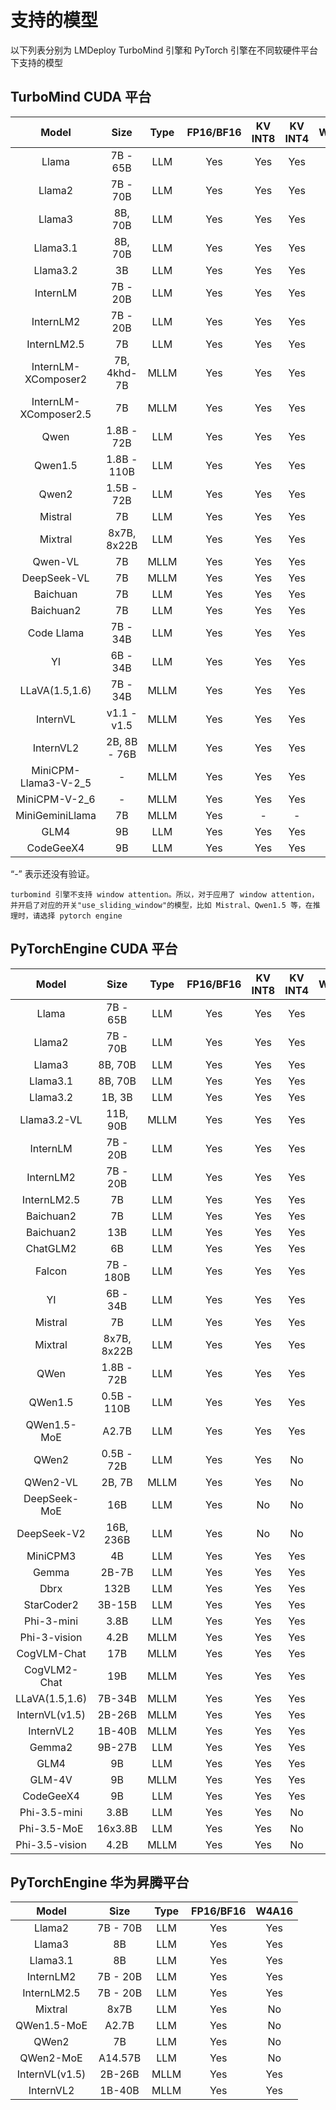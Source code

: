 # 支持的模型

以下列表分别为 LMDeploy TurboMind 引擎和 PyTorch 引擎在不同软硬件平台下支持的模型

## TurboMind CUDA 平台

|         Model         |     Size     | Type | FP16/BF16 | KV INT8 | KV INT4 | W4A16 |
| :-------------------: | :----------: | :--: | :-------: | :-----: | :-----: | :---: |
|         Llama         |   7B - 65B   | LLM  |    Yes    |   Yes   |   Yes   |  Yes  |
|        Llama2         |   7B - 70B   | LLM  |    Yes    |   Yes   |   Yes   |  Yes  |
|        Llama3         |   8B, 70B    | LLM  |    Yes    |   Yes   |   Yes   |  Yes  |
|       Llama3.1        |   8B, 70B    | LLM  |    Yes    |   Yes   |   Yes   |  Yes  |
|       Llama3.2        |      3B      | LLM  |    Yes    |   Yes   |   Yes   |  Yes  |
|       InternLM        |   7B - 20B   | LLM  |    Yes    |   Yes   |   Yes   |  Yes  |
|       InternLM2       |   7B - 20B   | LLM  |    Yes    |   Yes   |   Yes   |  Yes  |
|      InternLM2.5      |      7B      | LLM  |    Yes    |   Yes   |   Yes   |  Yes  |
|  InternLM-XComposer2  | 7B, 4khd-7B  | MLLM |    Yes    |   Yes   |   Yes   |  Yes  |
| InternLM-XComposer2.5 |      7B      | MLLM |    Yes    |   Yes   |   Yes   |  Yes  |
|         Qwen          |  1.8B - 72B  | LLM  |    Yes    |   Yes   |   Yes   |  Yes  |
|        Qwen1.5        | 1.8B - 110B  | LLM  |    Yes    |   Yes   |   Yes   |  Yes  |
|         Qwen2         |  1.5B - 72B  | LLM  |    Yes    |   Yes   |   Yes   |  Yes  |
|        Mistral        |      7B      | LLM  |    Yes    |   Yes   |   Yes   |  Yes  |
|        Mixtral        | 8x7B, 8x22B  | LLM  |    Yes    |   Yes   |   Yes   |  Yes  |
|        Qwen-VL        |      7B      | MLLM |    Yes    |   Yes   |   Yes   |  Yes  |
|      DeepSeek-VL      |      7B      | MLLM |    Yes    |   Yes   |   Yes   |  Yes  |
|       Baichuan        |      7B      | LLM  |    Yes    |   Yes   |   Yes   |  Yes  |
|       Baichuan2       |      7B      | LLM  |    Yes    |   Yes   |   Yes   |  Yes  |
|      Code Llama       |   7B - 34B   | LLM  |    Yes    |   Yes   |   Yes   |  No   |
|          YI           |   6B - 34B   | LLM  |    Yes    |   Yes   |   Yes   |  Yes  |
|    LLaVA(1.5,1.6)     |   7B - 34B   | MLLM |    Yes    |   Yes   |   Yes   |  Yes  |
|       InternVL        | v1.1 - v1.5  | MLLM |    Yes    |   Yes   |   Yes   |  Yes  |
|       InternVL2       | 2B, 8B - 76B | MLLM |    Yes    |   Yes   |   Yes   |  Yes  |
| MiniCPM-Llama3-V-2_5  |      -       | MLLM |    Yes    |   Yes   |   Yes   |  Yes  |
|     MiniCPM-V-2_6     |      -       | MLLM |    Yes    |   Yes   |   Yes   |  Yes  |
|    MiniGeminiLlama    |      7B      | MLLM |    Yes    |    -    |    -    |  Yes  |
|         GLM4          |      9B      | LLM  |    Yes    |   Yes   |   Yes   |  Yes  |
|       CodeGeeX4       |      9B      | LLM  |    Yes    |   Yes   |   Yes   |   -   |

“-” 表示还没有验证。

```{note}
turbomind 引擎不支持 window attention。所以，对于应用了 window attention，并开启了对应的开关"use_sliding_window"的模型，比如 Mistral、Qwen1.5 等，在推理时，请选择 pytorch engine
```

## PyTorchEngine CUDA 平台

|     Model      |    Size     | Type | FP16/BF16 | KV INT8 | KV INT4 | W8A8 | W4A16 |
| :------------: | :---------: | :--: | :-------: | :-----: | :-----: | :--: | :---: |
|     Llama      |  7B - 65B   | LLM  |    Yes    |   Yes   |   Yes   | Yes  |  Yes  |
|     Llama2     |  7B - 70B   | LLM  |    Yes    |   Yes   |   Yes   | Yes  |  Yes  |
|     Llama3     |   8B, 70B   | LLM  |    Yes    |   Yes   |   Yes   | Yes  |  Yes  |
|    Llama3.1    |   8B, 70B   | LLM  |    Yes    |   Yes   |   Yes   |  No  |   -   |
|    Llama3.2    |   1B, 3B    | LLM  |    Yes    |   Yes   |   Yes   |  No  |   -   |
|  Llama3.2-VL   |  11B, 90B   | MLLM |    Yes    |   Yes   |   Yes   |  No  |   -   |
|    InternLM    |  7B - 20B   | LLM  |    Yes    |   Yes   |   Yes   | Yes  |   -   |
|   InternLM2    |  7B - 20B   | LLM  |    Yes    |   Yes   |   Yes   | Yes  |  Yes  |
|  InternLM2.5   |     7B      | LLM  |    Yes    |   Yes   |   Yes   | Yes  |  Yes  |
|   Baichuan2    |     7B      | LLM  |    Yes    |   Yes   |   Yes   | Yes  |  No   |
|   Baichuan2    |     13B     | LLM  |    Yes    |   Yes   |   Yes   |  No  |  No   |
|    ChatGLM2    |     6B      | LLM  |    Yes    |   Yes   |   Yes   |  No  |  No   |
|     Falcon     |  7B - 180B  | LLM  |    Yes    |   Yes   |   Yes   |  No  |  No   |
|       YI       |  6B - 34B   | LLM  |    Yes    |   Yes   |   Yes   |  No  |  Yes  |
|    Mistral     |     7B      | LLM  |    Yes    |   Yes   |   Yes   |  No  |  No   |
|    Mixtral     | 8x7B, 8x22B | LLM  |    Yes    |   Yes   |   Yes   |  No  |  No   |
|      QWen      | 1.8B - 72B  | LLM  |    Yes    |   Yes   |   Yes   |  No  |  Yes  |
|    QWen1.5     | 0.5B - 110B | LLM  |    Yes    |   Yes   |   Yes   |  No  |  Yes  |
|  QWen1.5-MoE   |    A2.7B    | LLM  |    Yes    |   Yes   |   Yes   |  No  |  No   |
|     QWen2      | 0.5B - 72B  | LLM  |    Yes    |   Yes   |   No    |  No  |  Yes  |
|    QWen2-VL    |   2B, 7B    | MLLM |    Yes    |   Yes   |   No    |  No  |  No   |
|  DeepSeek-MoE  |     16B     | LLM  |    Yes    |   No    |   No    |  No  |  No   |
|  DeepSeek-V2   |  16B, 236B  | LLM  |    Yes    |   No    |   No    |  No  |  No   |
|    MiniCPM3    |     4B      | LLM  |    Yes    |   Yes   |   Yes   |  No  |  No   |
|     Gemma      |    2B-7B    | LLM  |    Yes    |   Yes   |   Yes   |  No  |  No   |
|      Dbrx      |    132B     | LLM  |    Yes    |   Yes   |   Yes   |  No  |  No   |
|   StarCoder2   |   3B-15B    | LLM  |    Yes    |   Yes   |   Yes   |  No  |  No   |
|   Phi-3-mini   |    3.8B     | LLM  |    Yes    |   Yes   |   Yes   |  No  |  Yes  |
|  Phi-3-vision  |    4.2B     | MLLM |    Yes    |   Yes   |   Yes   |  No  |   -   |
|  CogVLM-Chat   |     17B     | MLLM |    Yes    |   Yes   |   Yes   |  No  |   -   |
|  CogVLM2-Chat  |     19B     | MLLM |    Yes    |   Yes   |   Yes   |  No  |   -   |
| LLaVA(1.5,1.6) |   7B-34B    | MLLM |    Yes    |   Yes   |   Yes   |  No  |   -   |
| InternVL(v1.5) |   2B-26B    | MLLM |    Yes    |   Yes   |   Yes   |  No  |  Yes  |
|   InternVL2    |   1B-40B    | MLLM |    Yes    |   Yes   |   Yes   |  No  |   -   |
|     Gemma2     |   9B-27B    | LLM  |    Yes    |   Yes   |   Yes   |  No  |   -   |
|      GLM4      |     9B      | LLM  |    Yes    |   Yes   |   Yes   |  No  |  No   |
|     GLM-4V     |     9B      | MLLM |    Yes    |   Yes   |   Yes   |  No  |  No   |
|   CodeGeeX4    |     9B      | LLM  |    Yes    |   Yes   |   Yes   |  No  |   -   |
|  Phi-3.5-mini  |    3.8B     | LLM  |    Yes    |   Yes   |   No    |  No  |   -   |
|  Phi-3.5-MoE   |   16x3.8B   | LLM  |    Yes    |   Yes   |   No    |  No  |   -   |
| Phi-3.5-vision |    4.2B     | MLLM |    Yes    |   Yes   |   No    |  No  |   -   |

## PyTorchEngine 华为昇腾平台

|     Model      |   Size   | Type | FP16/BF16 | W4A16 |
| :------------: | :------: | :--: | :-------: | :---: |
|     Llama2     | 7B - 70B | LLM  |    Yes    |  Yes  |
|     Llama3     |    8B    | LLM  |    Yes    |  Yes  |
|    Llama3.1    |    8B    | LLM  |    Yes    |  Yes  |
|   InternLM2    | 7B - 20B | LLM  |    Yes    |  Yes  |
|  InternLM2.5   | 7B - 20B | LLM  |    Yes    |  Yes  |
|    Mixtral     |   8x7B   | LLM  |    Yes    |  No   |
|  QWen1.5-MoE   |  A2.7B   | LLM  |    Yes    |  No   |
|     QWen2      |    7B    | LLM  |    Yes    |  No   |
|   QWen2-MoE    | A14.57B  | LLM  |    Yes    |  No   |
| InternVL(v1.5) |  2B-26B  | MLLM |    Yes    |  Yes  |
|   InternVL2    |  1B-40B  | MLLM |    Yes    |  Yes  |
